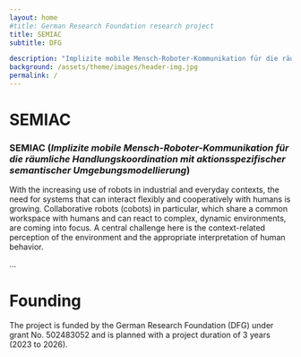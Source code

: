 ```yaml
---
layout: home
#title: German Research Foundation research project 
title: SEMIAC 
subtitle: DFG  

description: "Implizite mobile Mensch-Roboter-Kommunikation für die räumliche Handlungskoordination mit aktionsspezifischer semantischer Umgebungsmodellierung"
background: /assets/theme/images/header-img.jpg
permalink: /
---
```

# SEMIAC
### **SEMIAC (*Implizite mobile Mensch-Roboter-Kommunikation für die räumliche Handlungskoordination mit aktionsspezifischer semantischer Umgebungsmodellierung*)** 

With the increasing use of robots in industrial and everyday contexts, the need for systems that can interact flexibly and cooperatively with humans is growing. Collaborative robots (cobots) in particular, which share a common workspace with humans and can react to complex, dynamic environments, are coming into focus. A central challenge here is the context-related perception of the environment and the appropriate interpretation of human behavior.

...

# Founding
The project is funded by the German Research Foundation (DFG) under grant No. 502483052 and is planned with a project duration of 3 years (2023 to 2026).

